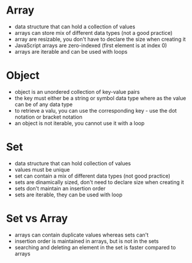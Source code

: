 # Array

- data structure that can hold a collection of values
- arrays can store mix of different data types (not a good practice)
- array are resizable, you don't have to declare the size when creating it
- JavaScript arrays are zero-indexed (first element is at index 0)
- arrays are iterable and can be used with loops

# Object

- object is an unordered collection of key-value pairs
- the key must either be a string or symbol data type where as the value can be of any data type
- to retrieve a valu, you can use the corresponding key - use the dot notation or bracket notation
- an object is not iterable, you cannot use it with a loop

# Set

- data structure that can hold collection of values
- values must be unique
- set can contain a mix of different data types (not good practice)
- sets are dinamically sized, don't need to declare size when creating it
- sets don't maintain an insertion order
- sets are iterable, they can be used with loop

# Set vs Array

- arrays can contain duplicate values whereas sets can't
- insertion order is maintained in arrays, but is not in the sets
- searching and deleting an element in the set is faster compared to arrays

